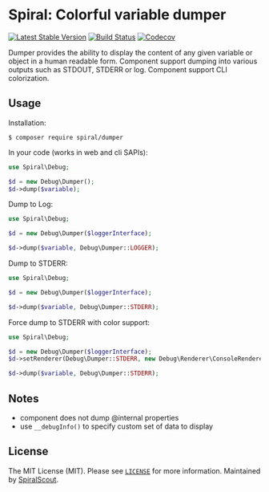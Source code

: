 # Spiral: Colorful variable dumper
[![Latest Stable Version](https://poser.pugx.org/spiral/dumper/version)](https://packagist.org/packages/spiral/dumper)
[![Build Status](https://travis-ci.org/spiral/dumper.svg?branch=master)](https://travis-ci.org/spiral/dumper)
[![Codecov](https://codecov.io/gh/spiral/dumper/branch/master/graph/badge.svg)](https://codecov.io/gh/spiral/dumper/)

Dumper provides the ability to display the content of any given variable or object in a human readable form. Component support dumping
into various outputs such as STDOUT, STDERR or log. Component support CLI colorization.

## Usage
Installation:

```
$ composer require spiral/dumper
```

In your code (works in web and cli SAPIs):

```php
use Spiral\Debug;

$d = new Debug\Dumper();
$d->dump($variable);
```

Dump to Log:

```php
use Spiral\Debug;

$d = new Debug\Dumper($loggerInterface);

$d->dump($variable, Debug\Dumper::LOGGER);
```

Dump to STDERR:

```php
use Spiral\Debug;

$d = new Debug\Dumper($loggerInterface);

$d->dump($variable, Debug\Dumper::STDERR);
```

Force dump to STDERR with color support:

```php
use Spiral\Debug;

$d = new Debug\Dumper($loggerInterface);
$d->setRenderer(Debug\Dumper::STDERR, new Debug\Renderer\ConsoleRenderer());

$d->dump($variable, Debug\Dumper::STDERR);
```

## Notes
- component does not dump @internal properties
- use `__debugInfo()` to specify custom set of data to display

License
--------
The MIT License (MIT). Please see [`LICENSE`](./LICENSE) for more information. Maintained by [SpiralScout](https://spiralscout.com).
